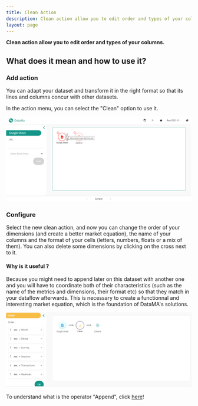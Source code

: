 ```yaml
---
title: Clean Action
description: Clean action allow you to edit order and types of your columns.
layout: page
---
```


**Clean action allow you to edit order and types of your columns.**

## What does it mean and how to use it?
### Add action
You can adapt your dataset and transform it in the right format so that its lines and columns concur with other datasets.

In the action menu, you can select the "Clean" option to use it.

![image](images/Cleanstep1.png)

### Configure

Select the new clean action, and now you can change the order of your dimensions (and create a better market equation), the name of your columns and the format of your cells (letters, numbers, floats or a mix of them). You can also delete some dimensions by clicking on the cross next to it.


#### Why is it useful ? 
Because you might need to append later on this dataset with another one and you will have to coordinate both of their characteristics (such as the name of the metrics and dimensions, their format etc) so that they match in your dataflow afterwards. This is necessary to create a functionnal and interesting market equation, which is the foundation of DataMA's solutions.

![image](images/Cleanstep3.png)

To understand what is the operator "Append", click [here]({{site.url}}/{{site.baseurl}}/prep/aside/actions/Append.html)!
